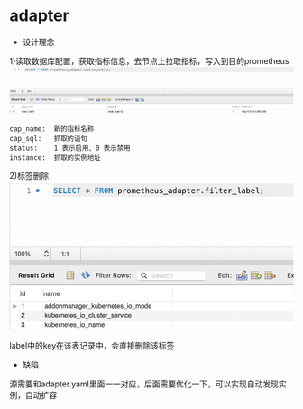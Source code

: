 # adapter


- 设计理念

1)读取数据库配置，获取指标信息，去节点上拉取指标，写入到目的prometheus
![](images/WX20211130-175035@2x.png)

```
cap_name:  新的指标名称
cap_sql:   抓取的语句
status:    1 表示启用、0 表示禁用
instance:  抓取的实例地址
```
2)标签删除
![](images/WX20211203-104835@2x.png)

label中的key在该表记录中，会直接删除该标签

- 缺陷

源需要和adapter.yaml里面一一对应，后面需要优化一下，可以实现自动发现实例，自动扩容